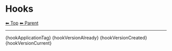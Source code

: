 # Hooks

<!-- TEMPLATE header 2 -->
[⬅ Top](index.md) [⬅ Parent ](../index.md)
<hr />

{hookApplicationTag}
{hookVersionAlready}
{hookVersionCreated}
{hookVersionCurrent}
